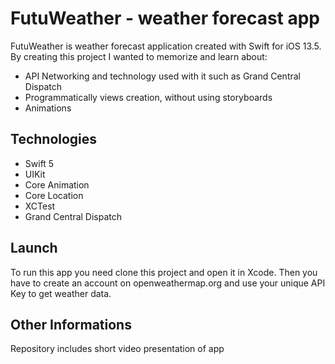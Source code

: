 # FutuWeather - weather forecast app

FutuWeather is weather forecast application created with Swift for iOS 13.5. By creating this project I wanted to memorize and learn about:
* API Networking and technology used with it such as Grand Central Dispatch
* Programmatically views creation, without using storyboards
* Animations

## Technologies

* Swift 5
* UIKit
* Core Animation
* Core Location
* XCTest
* Grand Central Dispatch

## Launch

To run this app you need clone this project and open it in Xcode.
Then you have to create an account on openweathermap.org and use your unique API Key to get weather data.

## Other Informations

Repository includes short video presentation of app
